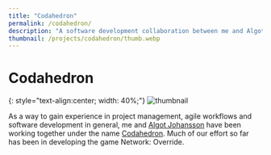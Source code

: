 ```yaml
---
title: "Codahedron"
permalink: /codahedron/
description: "A software development collaboration between me and Algot Johansson for gaining valuable experience."
thumbnail: /projects/codahedron/thumb.webp
---
```

# Codahedron

{: style="text-align:center; width: 40%;"}
![thumbnail](/projects/codahedron/thumb.webp)

As a way to gain experience in project management, agile workflows and software development in general, me and [Algot Johansson](https://algot.dev/) have been working together under the name [Codahedron](https://codahedron.com/). Much of our effort so far has been in developing the game Network: Override.
